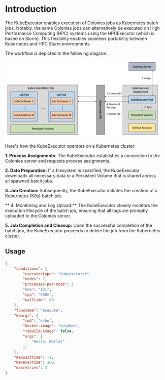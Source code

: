# Introduction
The KubeExecutor enables execution of Colonies jobs as Kubernetes batch jobs. Notably, the same Colonies jobs can alternatively be executed on High Performance Computing (HPC) systems using the HPCExecutor (which is based on Slurm). This flexibility enables seamless portability between Kubernetes and HPC Slurm environments.

The workflow is depicted in the following diagram:

![Design](docs/KubeExecutorDesign.png)

Here's how the KubeExecutor operates on a Kubernetes cluster:

**1. Process Assignments:** The KubeExecutor establishes a connection to the Colonies server and requests process assignments.

**2. Data Preparation:** If a filesystem is specified, the KubeExecutor downloads all necessary data to a Persistent Volume that is shared across all spawned batch jobs.

**3. Job Creation:** Subsequently, the KubeExecutor initiates the creation of a Kubernetes (K8s) batch job.

** 4. Monitoring and Log Upload:** The KubeExecutor closely monitors the execution lifecycle of the batch job, ensuring that all logs are promptly uploaded to the Colonies server.

**5. Job Completion and Cleanup:** Upon the successful completion of the batch job, the KubeExecutor proceeds to delete the job from the Kubernetes cluster.

## Usage

```json
{
    "conditions": {
        "executortype": "kubeexecutor",
        "nodes": 2,
        "processes-per-node": 2 
        "mem": "1Gi",
        "cpu": "500m",
        "walltime": 60
    },
    "funcname": "execute",
    "kwargs": {
        "cmd": "echo",
        "docker-image": "busybox",
        "rebuild-image": false,
        "args": [
            "Hello, World!"
        ],
    },
    "maxwaittime": -1,
    "maxexectime": 100,
    "maxretries": 3
}
```
